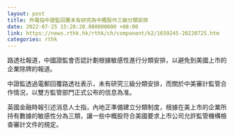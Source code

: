```yaml
---
layout: post
title: 外電指中證監回覆未有研究為中概股作三級分類安排
date: 2022-07-25 15:28:20.000000000 +08:00
link: https://news.rthk.hk/rthk/ch/component/k2/1659245-20220725.htm
categories: rthk
---
```


路透社報道，中國證監會否認計劃根據敏感性進行分類安排，以避免到美國上市的企業除牌的報道。

中證監透過電郵回覆路透社表示，未有研究三級分類安排，而關於中美審計監管合作情況，以雙方監管部門正式公布的信息為准。

英國金融時報引述消息人士指，內地正準備建立分類制度，根據在美上市的企業所持有數據的敏感性分為三類，讓一些中概股符合美國要求上市公司允許監管機構檢查審計文件的規定。
